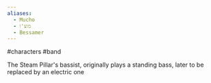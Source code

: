 ```yaml
---
aliases:
  - Mucho
  - מוצ'ו
  - Bessamer
---
```


#characters #band

The Steam Pillar's bassist, originally plays a standing bass, later to be replaced by an electric one